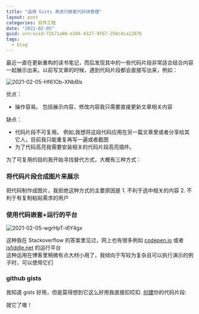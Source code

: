 ```yaml
---
title: "运用 Gists 来进行嵌套代码块管理"
layout: post
categories: 软件工程
date: "2021-02-05"
guid: urn:uuid:72b71a08-e384-4327-9fb7-250c4ca1287b
tags:
  - blog
---
```


最近一直在更新重构的读书笔记，而后发现其中的一些代码片段非常适合结合内容一起展示出来。以前写文章的时候，遇到代码片段都会直接写出来，例如：
  
![2021-02-05-Hf61Ob-XNbBls](https://cdn.jsdelivr.net/gh/sddtc/upic-cloud@main/images/2021/2021-02-05-Hf61Ob-XNbBls.png)

优点：
* 操作容易。 包括展示内容，修改内容我只需要直接更新文章相关内容

缺点：
* 代码片段不可复用。 例如,我想将这段代码应用在另一篇文章里或者分享给其它人，目前我只能重复再写一遍或者截图
* 为了代码高亮我需要安装相关的代码片段高亮插件。

为了可复用的目的我开始寻找替代方式，大概有三种方式：  

### 将代码片段合成图片来展示
把代码制作成图片，我拒绝这种方式的主要原因是 1. 不利于选中相关的内容 2. 不利于有复制粘贴需求的用户  

### 使用代码嵌套+运行的平台  
![2021-02-05-wgrHpT-i6Y4gx](https://cdn.jsdelivr.net/gh/sddtc/upic-cloud@main/images/2021/2021-02-05-wgrHpT-i6Y4gx.png)

这种我在 Stackoverflow 的答案里见过，网上也有很多例如 [codepen.io](https://codepen.io/) 或者 [jsfiddle.net](https://jsfiddle.net/) 的运行平台  
这种运用在博客里稍微有点大材小用了，我倾向于写较为复杂且可以执行演示的例子时，可以使用它们

### github gists
我知道 gists 好用，但是莫得想到它这么好用我直接扣哎扣. [创建](https://gist.github.com/)你的代码片段:

<script src="https://gist.github.com/sddtc/25cf4829dcd0206a5bc2e3b43b22ebca.js"></script>

就它了嗷！
